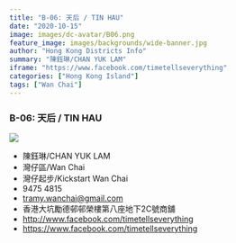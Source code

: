 ```yaml
---
title: "B-06: 天后 / TIN HAU"
date: "2020-10-15"
image: images/dc-avatar/B06.png
feature_image: images/backgrounds/wide-banner.jpg
author: "Hong Kong Districts Info"
summary: "陳鈺琳/CHAN YUK LAM"
iframe: "https://www.facebook.com/timetellseverything"
categories: ["Hong Kong Island"]
tags: ["Wan Chai"]
---
```


### B-06: 天后 / TIN HAU  
![](/images/dc-avatar/B06.png)  

 - 陳鈺琳/CHAN YUK LAM  
 - 灣仔區/Wan Chai  
 - 灣仔起步/Kickstart Wan Chai  
 - 9475 4815  
 - tramy.wanchai@gmail.com  
 - 香港大坑勵德邨邨榮樓第八座地下2C號商舖  
 - http://www.facebook.com/timetellseverything  
 - https://www.facebook.com/timetellseverything
